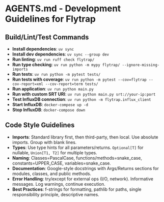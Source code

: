# AGENTS.md - Development Guidelines for Flytrap

## Build/Lint/Test Commands
- **Install dependencies**: `uv sync`
- **Install dev dependencies**: `uv sync --group dev`
- **Run linting**: `uv run ruff check flytrap/`
- **Run type checking**: `uv run python -m mypy flytrap/ --ignore-missing-imports`
- **Run tests**: `uv run python -m pytest tests/`
- **Run tests with coverage**: `uv run python -m pytest --cov=flytrap --cov-report=xml --cov-report=term tests/`
- **Run application**: `uv run python main.py`
- **Run with custom SRT URI**: `uv run python main.py srt://your-ip:port`
- **Test InfluxDB connection**: `uv run python -m flytrap.influx_client`
- **Start InfluxDB**: `docker-compose up -d`
- **Stop InfluxDB**: `docker-compose down`

## Code Style Guidelines
- **Imports**: Standard library first, then third-party, then local. Use absolute imports. Group with blank lines.
- **Types**: Use type hints for all parameters/returns. `Optional[T]` for nullable, `Union[T1, T2]` for multiple types.
- **Naming**: Classes=PascalCase, functions/methods=snake_case, constants=UPPER_CASE, variables=snake_case.
- **Documentation**: Google-style docstrings with Args/Returns sections for modules, classes, and public methods.
- **Error Handling**: try/except for external ops (I/O, network). Informative messages. Log warnings, continue execution.
- **Best Practices**: f-strings for formatting, pathlib for paths, single responsibility principle, descriptive names.